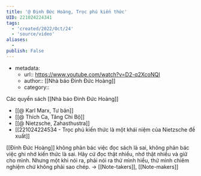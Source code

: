 ```yaml
---
title: '@ Đinh Đức Hoàng, Trọc phú kiến thức'
UID: 221024224341
tags:
  - 'created/2022/Oct/24'
  - 'source/video'
aliases:
  - 
publish: False
---
```

- metadata:
	- url:: https://www.youtube.com/watch?v=D2-q2XcoNQI
	- author:: [[Nhà báo Đinh Đức Hoàng]]
	- category::

Các quyển sách [[Nhà báo Đinh Đức Hoàng]]
- [[@ Karl Marx, Tư bản]]
- [[@ Thích Ca, Tăng Chi Bộ]]
- [[@ Nietzsche, Zahasthustra]]
- [[221024224534 - Trọc phú kiến thức là một khái niệm của Nietzsche đề xuất]]



[[Đinh Đức Hoàng]] không phản bác việc đọc sách là sai, không phản bác việc ghi nhớ kiến thức là sai. Hãy cứ đọc thật nhiều, nhớ thật nhiều và giữ cho mình. Nhưng một khi nói ra, phải nói ra thứ mình hiểu, thứ mình chiêm nghiệm chứ không phải sao chép. -> [[Note-takers]], [[Note-makers]]